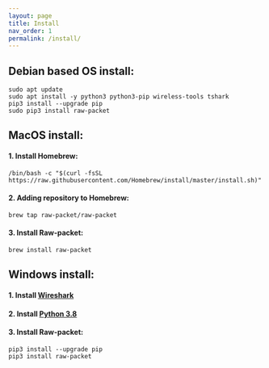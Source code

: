 ```yaml
---
layout: page
title: Install
nav_order: 1
permalink: /install/
---
```


## Debian based OS install:
```
sudo apt update
sudo apt install -y python3 python3-pip wireless-tools tshark
pip3 install --upgrade pip
sudo pip3 install raw-packet
```

## MacOS install:

#### 1. Install Homebrew:
```
/bin/bash -c "$(curl -fsSL https://raw.githubusercontent.com/Homebrew/install/master/install.sh)"
```

#### 2. Adding repository to Homebrew:
```
brew tap raw-packet/raw-packet
```

#### 3. Install Raw-packet:
```
brew install raw-packet
```

## Windows install:

#### 1. Install [Wireshark](https://www.wireshark.org/download.html)

#### 2. Install [Python 3.8](https://www.microsoft.com/en-us/p/python-38/9mssztt1n39l)

#### 3. Install Raw-packet:
```
pip3 install --upgrade pip
pip3 install raw-packet
```
